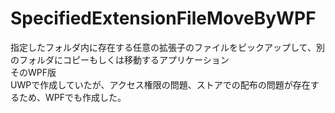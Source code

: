 # SpecifiedExtensionFileMoveByWPF

指定したフォルダ内に存在する任意の拡張子のファイルをピックアップして、別のフォルダにコピーもしくは移動するアプリケーション  
そのWPF版  
UWPで作成していたが、アクセス権限の問題、ストアでの配布の問題が存在するため、WPFでも作成した。
